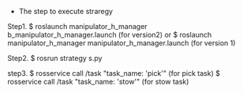 * The step to execute straregy 

Step1.
    $ roslaunch manipulator_h_manager b_manipulator_h_manager.launch (for version2)
    or
    $ roslaunch manipulator_h_manager manipulator_h_manager.launch (for version 1)


Step2.
    $ rosrun strategy s.py

step3.
   $ rosservice call /task "task_name: 'pick'"	(for pick task)
   $ rosservice call /task "task_name: 'stow'"	(for stow task)
